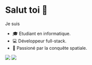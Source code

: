 # Salut toi 👋

Je suis
- 🎓 Etudiant en informatique.
- 💻 Développeur full-stack.
- 🚀 Passioné par la conquête spatiale.

[![](https://github-readme-stats.vercel.app/api?username=axelcoezard)](https://github.com/anuraghazra/github-readme-stats)
[![](https://github-readme-stats.vercel.app/api/top-langs/?username=axelcoezard&layout=compact)](https://github.com/anuraghazra/github-readme-stats)

